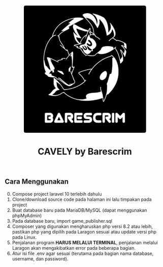 <p align="center">
<img src="barescrim.png" alt="Barescrim" style="border-radius: 5px">
</p>
<h1 align="center">CAVELY by Barescrim</h1>

<br>

## Cara Menggunakan
0. Compose project laravel 10 terlebih dahulu
1. Clone/download source code pada halaman ini lalu timpakan pada project
2. Buat database baru pada MariaDB/MySQL (dapat menggunakan phpMyAdmin)
3. Pada database baru, import game_publisher.sql
4. Composer yang digunakan mengharuskan php versi 8.2 atau lebih, pastikan php yang dipilih pada Laragon sesuai atau update versi php pada Linux.
5. Penjalanan program **HARUS MELALUI TERMINAL**, penjalanan melalui Laragon akan mengakibatkan error pada beberapa bagian.
6. Atur isi file .env agar sesuai (terutama pada bagian nama database, username, dan password).